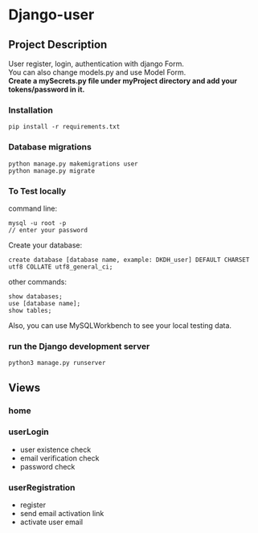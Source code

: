 # Django-user

## Project Description

User register, login, authentication with django Form. \
You can also change models.py and use Model Form. \
**Create a mySecrets.py file under myProject directory and add your tokens/password in it.**

### Installation

```
pip install -r requirements.txt
```

### Database migrations

```
python manage.py makemigrations user
python manage.py migrate
```

### To Test locally

command line:

```
mysql -u root -p
// enter your password
```

Create your database:

```
create database [database name, example: DKDH_user] DEFAULT CHARSET utf8 COLLATE utf8_general_ci;
```

other commands:

```
show databases;
use [database name];
show tables;
```

Also, you can use MySQLWorkbench to see your local testing data.

### run the Django development server

```
python3 manage.py runserver
```

## Views

### home

### userLogin

- user existence check
- email verification check
- password check

### userRegistration

- register
- send email activation link
- activate user email
